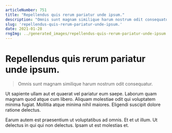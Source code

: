 ```yaml
---
articleNumber: 751
title: "Repellendus quis rerum pariatur unde ipsum."
description: "Omnis sunt magnam similique harum nostrum odit consequatur."
slug: 'repellendus-quis-rerum-pariatur-unde-ipsum.'
date: 2021-01-28
rngImg: ../generated_images/repellendus-quis-rerum-pariatur-unde-ipsum..jpg
---
```


# Repellendus quis rerum pariatur unde ipsum.

> Omnis sunt magnam similique harum nostrum odit consequatur.

Ut sapiente ullam aut et quaerat vel pariatur eum saepe. Laborum quam magnam quod atque cum libero. Aliquam molestiae odit qui voluptatem minima fugiat. Mollitia atque minima nihil maiores. Eligendi suscipit dolore ratione delectus.
 Earum autem est praesentium ut voluptatibus ad omnis. Et et ut illum. Ut delectus in qui qui non delectus. Ipsam ut est molestias et.
